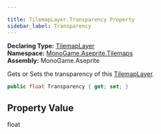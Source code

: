```yaml
---

title: TilemapLayer.Transparency Property
sidebar_label: Transparency
---
```

**Declaring Type:** [TilemapLayer](../)  
**Namespace:** [MonoGame.Aseprite.Tilemaps](../../)  
**Assembly:** MonoGame.Aseprite

Gets or Sets the transparency of this [TilemapLayer](../).

```csharp
public float Transparency { get; set; }
```

## Property Value

float


